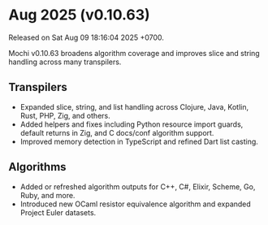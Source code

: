 # Aug 2025 (v0.10.63)

Released on Sat Aug 09 18:16:04 2025 +0700.

Mochi v0.10.63 broadens algorithm coverage and improves slice and string handling across many transpilers.

## Transpilers

- Expanded slice, string, and list handling across Clojure, Java, Kotlin, Rust, PHP, Zig, and others.
- Added helpers and fixes including Python resource import guards, default returns in Zig, and C docs/conf algorithm support.
- Improved memory detection in TypeScript and refined Dart list casting.

## Algorithms

- Added or refreshed algorithm outputs for C++, C#, Elixir, Scheme, Go, Ruby, and more.
- Introduced new OCaml resistor equivalence algorithm and expanded Project Euler datasets.
